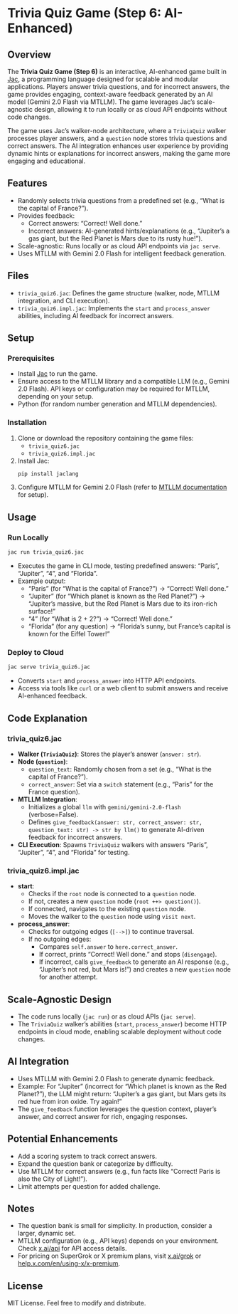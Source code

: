 # Trivia Quiz Game (Step 6: AI-Enhanced)

## Overview

The **Trivia Quiz Game (Step 6)** is an interactive, AI-enhanced game built in [Jac](https://jac-lang.org), a programming language designed for scalable and modular applications. Players answer trivia questions, and for incorrect answers, the game provides engaging, context-aware feedback generated by an AI model (Gemini 2.0 Flash via MTLLM). The game leverages Jac’s scale-agnostic design, allowing it to run locally or as cloud API endpoints without code changes.

The game uses Jac’s walker-node architecture, where a `TriviaQuiz` walker processes player answers, and a `question` node stores trivia questions and correct answers. The AI integration enhances user experience by providing dynamic hints or explanations for incorrect answers, making the game more engaging and educational.

## Features

- Randomly selects trivia questions from a predefined set (e.g., “What is the capital of France?”).
- Provides feedback:
  - Correct answers: “Correct! Well done.”
  - Incorrect answers: AI-generated hints/explanations (e.g., “Jupiter’s a gas giant, but the Red Planet is Mars due to its rusty hue!”).
- Scale-agnostic: Runs locally or as cloud API endpoints via `jac serve`.
- Uses MTLLM with Gemini 2.0 Flash for intelligent feedback generation.

## Files

- `trivia_quiz6.jac`: Defines the game structure (walker, node, MTLLM integration, and CLI execution).
- `trivia_quiz6.impl.jac`: Implements the `start` and `process_answer` abilities, including AI feedback for incorrect answers.

## Setup

### Prerequisites
- Install [Jac](https://jac-lang.org/installation) to run the game.
- Ensure access to the MTLLM library and a compatible LLM (e.g., Gemini 2.0 Flash). API keys or configuration may be required for MTLLM, depending on your setup.
- Python (for random number generation and MTLLM dependencies).

### Installation
1. Clone or download the repository containing the game files:
   - `trivia_quiz6.jac`
   - `trivia_quiz6.impl.jac`
2. Install Jac:
   ```bash
   pip install jaclang
   ```
3. Configure MTLLM for Gemini 2.0 Flash (refer to [MTLLM documentation](https://jac-lang.org/docs/mtllm) for setup).

## Usage

### Run Locally
```bash
jac run trivia_quiz6.jac
```
- Executes the game in CLI mode, testing predefined answers: “Paris”, “Jupiter”, “4”, and “Florida”.
- Example output:
  - “Paris” (for “What is the capital of France?”) → “Correct! Well done.”
  - “Jupiter” (for “Which planet is known as the Red Planet?”) → “Jupiter’s massive, but the Red Planet is Mars due to its iron-rich surface!”
  - “4” (for “What is 2 + 2?”) → “Correct! Well done.”
  - “Florida” (for any question) → “Florida’s sunny, but France’s capital is known for the Eiffel Tower!”

### Deploy to Cloud
```bash
jac serve trivia_quiz6.jac
```
- Converts `start` and `process_answer` into HTTP API endpoints.
- Access via tools like `curl` or a web client to submit answers and receive AI-enhanced feedback.

## Code Explanation

### trivia_quiz6.jac
- **Walker (`TriviaQuiz`)**: Stores the player’s answer (`answer: str`).
- **Node (`question`)**:
  - `question_text`: Randomly chosen from a set (e.g., “What is the capital of France?”).
  - `correct_answer`: Set via a `switch` statement (e.g., “Paris” for the France question).
- **MTLLM Integration**:
  - Initializes a global `llm` with `gemini/gemini-2.0-flash` (verbose=False).
  - Defines `give_feedback(answer: str, correct_answer: str, question_text: str) -> str by llm()` to generate AI-driven feedback for incorrect answers.
- **CLI Execution**: Spawns `TriviaQuiz` walkers with answers “Paris”, “Jupiter”, “4”, and “Florida” for testing.

### trivia_quiz6.impl.jac
- **start**:
  - Checks if the `root` node is connected to a `question` node.
  - If not, creates a new `question` node (`root ++> question()`).
  - If connected, navigates to the existing `question` node.
  - Moves the walker to the `question` node using `visit next`.
- **process_answer**:
  - Checks for outgoing edges (`[-->]`) to continue traversal.
  - If no outgoing edges:
    - Compares `self.answer` to `here.correct_answer`.
    - If correct, prints “Correct! Well done.” and stops (`disengage`).
    - If incorrect, calls `give_feedback` to generate an AI response (e.g., “Jupiter’s not red, but Mars is!”) and creates a new `question` node for another attempt.

## Scale-Agnostic Design
- The code runs locally (`jac run`) or as cloud APIs (`jac serve`).
- The `TriviaQuiz` walker’s abilities (`start`, `process_answer`) become HTTP endpoints in cloud mode, enabling scalable deployment without code changes.

## AI Integration
- Uses MTLLM with Gemini 2.0 Flash to generate dynamic feedback.
- Example: For “Jupiter” (incorrect for “Which planet is known as the Red Planet?”), the LLM might return: “Jupiter’s a gas giant, but Mars gets its red hue from iron oxide. Try again!”
- The `give_feedback` function leverages the question context, player’s answer, and correct answer for rich, engaging responses.

## Potential Enhancements
- Add a scoring system to track correct answers.
- Expand the question bank or categorize by difficulty.
- Use MTLLM for correct answers (e.g., fun facts like “Correct! Paris is also the City of Light!”).
- Limit attempts per question for added challenge.

## Notes
- The question bank is small for simplicity. In production, consider a larger, dynamic set.
- MTLLM configuration (e.g., API keys) depends on your environment. Check [x.ai/api](https://x.ai/api) for API access details.
- For pricing on SuperGrok or X premium plans, visit [x.ai/grok](https://x.ai/grok) or [help.x.com/en/using-x/x-premium](https://help.x.com/en/using-x/x-premium).

## License
MIT License. Feel free to modify and distribute.

